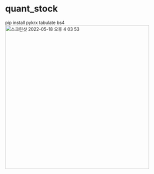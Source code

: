 # quant_stock
pip install pykrx tabulate bs4<img width="460" alt="스크린샷 2022-05-18 오후 4 03 53" src="https://user-images.githubusercontent.com/65943751/168978022-3f539205-658a-4d11-ba72-ca56bc9ee32d.png">

